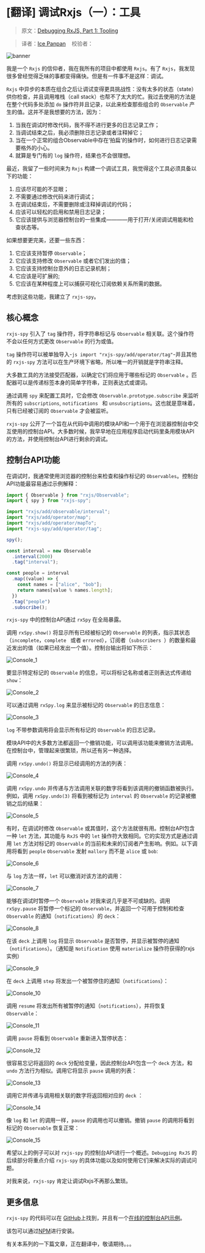 # [翻译] 调试Rxjs（一）：工具

> 原文：[Debugging RxJS, Part 1: Tooling](https://blog.angularindepth.com/debugging-rxjs-4f0340286dd3)

> 译者：[Ice Panpan](https://github.com/TanYiBing)&nbsp;&nbsp;&nbsp;&nbsp;校验者：

![banner](../assets/16/banner.jpeg?raw=true)

我是一个 `Rxjs` 的信仰者，我在我所有的项目中都使用 `Rxjs`。有了 `Rxjs`，我发现很多曾经觉得乏味的事都变得痛快。但是有一件事不是这样：调试。

`Rxjs` 中异步的本质在组合之后让调试变得更具挑战性：没有太多的状态（state）供你检查，并且调用堆栈（call stack）也帮不了太大的忙。我过去使用的方法是在整个代码多处添加 `do` 操作符并且记录，以此来检查那些组合的 `Observable` 产生的值。这并不是我想要的方法，因为：

1. 当我在调试时修改代码，我不得不进行更多的日志记录工作；
2. 当调试结束之后，我必须删除日志记录或者注释掉它；
3. 当在一个正常的组合Observable中存在‘拍扁’的操作时，如何进行日志记录需要格外的小心。
4. 就算是专门有的 `log` 操作符，结果也不会很理想。

最近，我留了一些时间来为 `Rxjs` 构建一个调试工具，我觉得这个工具必须具备以下的功能：

1. 应该尽可能的不显眼；
2. 不需要通过修改代码来进行调试；
3. 在调试结束后，不需要删除或注释掉调试的代码；
4. 应该可以轻松的启用和禁用日志记录；
5. 它应该提供与浏览器控制台的一些集成————用于打开/关闭调试用能和检查状态等。

如果想要更完美，还要一些东西：

1. 它应该支持暂停 `Observable`；
2. 它应该支持修改 `Observable` 或者它们发出的值；
3. 它应该支持控制台意外的日志记录机制；
4. 它应该是可扩展的;
5. 它应该在某种程度上可以捕获可视化订阅依赖关系所需的数据。

考虑到这些功能，我建立了 `rxjs-spy`。

## 核心概念
`rxjs-spy` 引入了 `tag` 操作符，将字符串标记与 `Observable` 相关联。这个操作符不会以任何方式更改 `Observable` 的行为或值。

`tag` 操作符可以被单独导入-```js import "rxjs-spy/add/operator/tag"```-并且其他的 `rxjs-spy` 方法可以在生产环境下省略，所以唯一的开销就是字符串注释。

大多数工具的方法接受匹配器，以确定它们将应用于哪些标记的 `Observable` 。匹配器可以是传递标签本身的简单字符串，正则表达式或谓词。

通过调用 `spy` 来配置工具时，它会修改 `Observable.prototype.subscribe` 来监听所有的 `subscriptions`, `notifications ` 和 `unsubscriptions`。这也就是意味着，只有已经被订阅的 `Observable` 才会被监听。

`rxjs-spy` 公开了一个旨在从代码中调用的模块API和一个用于在浏览器控制台中交互使用的控制台API。大多数时候，我早早地在应用程序启动代码里条用模块API的方法，并使用控制台API进行剩余的调试。

## 控制台API功能
在调试时，我通常使用浏览器的控制台来检查和操作标记的 `Observables`。控制台API功能最容易通过示例解释：

```js
import { Observable } from "rxjs/Observable";
import { spy } from "rxjs-spy";

import "rxjs/add/observable/interval";
import "rxjs/add/operator/map";
import "rxjs/add/operator/mapTo";
import "rxjs-spy/add/operator/tag";

spy();

const interval = new Observable
  .interval(2000)
  .tag("interval");

const people = interval
  .map((value) => {
    const names = ["alice", "bob"];
    return names[value % names.length];
  })
  .tag("people")
  .subscribe();
```

`rxjs-spy` 中的控制台API通过 `rxSpy` 在全局暴露。

调用 `rxSpy.show()` 将显示所有已经被标记的 `Observable` 的列表，指示其状态（`incomplete`，`complete ` 或者 `errored`），订阅者（`subscribers `）的数量和最近发出的值（如果已经发出一个值）。控制台输出将如下所示：

![Console_1](../assets/16/1.png?raw=true)

要显示特定标记的 `Observable` 的信息，可以将标记名称或者正则表达式传递给 `show`：

![Console_2](../assets/16/2.png?raw=true)

可以通过调用 `rxSpy.log` 来显示被标记的 `Observable` 的日志信息：

![Console_3](../assets/16/3.png?raw=true)

`log` 不带参数调用将会显示所有标记的 `Observable` 的日志记录。

模块API中的大多数方法都返回一个撤销功能，可以调用该功能来撤销方法调用。在控制台中，管理起来很繁琐，所以还有另一种选择。

调用 `rxSpy.undo()` 将显示已经调用的方法的列表：

![Console_4](../assets/16/4.png?raw=true)

调用 `rxSpy.undo` 并传递与方法调用关联的数字将看到该调用的撤销函数被执行。例如，调用 `rxSpy.undo(3)` 将看到被标记为 `interval` 的 `Observable` 的记录被撤销之后的结果：

![Console_5](../assets/16/5.png?raw=true)

有时，在调试时修改 `Observable` 或其值时，这个方法就很有用。控制台API包含一种 `let` 方法，其功能与 `RxJS` 中的 `let` 操作符大致相同。它的实现方式是通过调用 `let` 方法对标记的 `Observable` 的当前和未来的订阅者产生影响。例如。以下调用将看到 `people` `Observable` 发射 `mallory` 而不是 `alice` 或 `bob`:

![Console_6](../assets/16/6.png?raw=true)

与 `log` 方法一样，`let` 可以撤消对该方法的调用：

![Console_7](../assets/16/7.png?raw=true)

能够在调试时暂停一个 `Observable` 对我来说几乎是不可或缺的。调用 `rxSpy.pause` 将暂停一个标记的 `Observable`，并返回一个可用于控制和检查 `Observable` 的通知（`notifications`）的 `deck`：

![Console_8](../assets/16/8.png?raw=true)

在该 `deck` 上调用 `log` 将显示 `Observable` 是否暂停，并显示被暂停的通知（`notifications`）。（通知是 `Notification` 使用 `materialize` 操作符获得的rxjs实例）

![Console_9](../assets/16/9.png?raw=true)

在 `deck` 上调用 `step` 将发出一个被暂停住的通知（`notifications`）：

![Console_10](../assets/16/10.png?raw=true)

调用 `resume` 将发出所有被暂停的通知（`notifications`），并将恢复 `Observable`：

![Console_11](../assets/16/11.png?raw=true)

调用 `pause` 将看到 `Observable` 重新进入暂停状态：

![Console_12](../assets/16/12.png?raw=true)

很容易忘记将返回的 `deck` 分配给变量，因此控制台API包含一个 `deck` 方法，和 `undo` 方法行为相似。调用它将显示 `pause` 调用的列表：

![Console_13](../assets/16/13.png?raw=true)

调用它并传递与调用相关联的数字将返回相对应的 `deck` ：

![Console_14](../assets/16/14.png?raw=true)

像 `log` 和 `let` 的调用一样，`pause` 的调用也可以撤销。撤销 `pause` 的调用将看到标记的 `Observable` 恢复正常：

![Console_15](../assets/16/15.png?raw=true)

希望以上的例子可以对 `rxjs-spy` 的控制台API进行一个概述。`Debugging RxJS` 的后续部分将重点介绍 `rxjs-spy` 的具体功能以及如何使用它们来解决实际的调试问题。

对我来说，`rxjs-spy` 肯定让调试Rxjs不再那么繁琐。

## 更多信息
`rxjs-spy` 的代码可以在 [GitHub](https://github.com/cartant/rxjs-spy)上找到，并且有一个[在线的控制台API示例](https://cartant.github.io/rxjs-spy/)。

该包可以通过[NPM](https://www.npmjs.com/package/rxjs-spy)进行安装。

有关本系列的一下篇文章，正在翻译中，敬请期待。。。